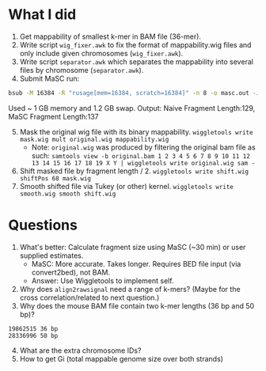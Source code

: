 # What I did

1. Get mappability of smallest k-mer in BAM file (36-mer).
2. Write script `wig_fixer.awk` to fix the format of mappability.wig files and only include given chromosomes (`wig_fixer.awk`).
3. Write script `separator.awk` which separates the mappability into several files by chromosome (`separator.awk`).
4. Submit MaSC run:
```sh
bsub -M 16384 -R "rusage[mem=16384, scratch=16384]" -n 8 -o masc.out -J MaSC ./MaSC.pl --verbose --mappability_path=../mappability/mappability_separated/ --chrom_length_file=../lengths.chrom.sizes --input_bed=../bam/heart_adult_8_weeks_H3K27me3_ENCODE_854_no_duplicates.bed --prefix=mus_musculus
```
Used ~ 1 GB memory and 1.2 GB swap.
Output: Naive Fragment Length:129, MaSC Fragment Length:137

5. Mask the original wig file with its binary mappability. `wiggletools write mask.wig mult original.wig mappability.wig`
    * Note: `original.wig` was produced by filtering the original bam file as such: `samtools view -b original.bam 1 2 3 4 5 6 7 8 9 10 11 12 13 14 15 16 17 18 19 X Y | wiggletools write original.wig sam -`
6. Shift masked file by fragment length / 2. `wiggletools write shift.wig shiftPos 68 mask.wig`
7. Smooth shifted file via Tukey (or other) kernel. `wiggletools write smooth.wig smooth shift.wig`

# Questions
1. What's better: Calculate fragment size using MaSC (~30 min) or user supplied estimates.
    * MaSC: More accurate. Takes longer. Requires BED file input (via convert2bed), not BAM.
    * Answer: Use Wiggletools to implement self.
2. Why does `align2rawsignal` need a range of k-mers? (Maybe for the cross correlation/related to next question.)
3. Why does the mouse BAM file contain two k-mer lengths (36 bp and 50 bp)?
```
19862515 36 bp
28336996 50 bp
```
4. What are the extra chromosome IDs?
5. How to get Gi (total mappable genome size over both strands)
